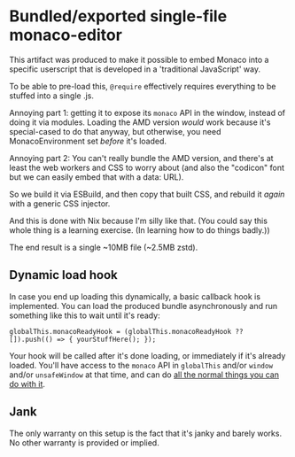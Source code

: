 # Bundled/exported single-file monaco-editor

This artifact was produced to make it possible to embed Monaco into a specific userscript that is developed in a 'traditional JavaScript' way.

To be able to pre-load this, `@require` effectively requires everything to be stuffed into a single .js.

Annoying part 1: getting it to expose its `monaco` API in the window, instead of doing it via modules. Loading the AMD version _would_ work because it's special-cased to do that anyway, but otherwise, you need MonacoEnvironment set _before_ it's loaded.

Annoying part 2: You can't really bundle the AMD version, and there's at least the web workers and CSS to worry about (and also the "codicon" font but we can easily embed that with a data: URL).

So we build it via ESBuild, and then copy that built CSS, and rebuild it _again_ with a generic CSS injector.

And this is done with Nix because I'm silly like that. (You could say this whole thing is a learning exercise. (In learning how to do things badly.))

The end result is a single ~10MB file (~2.5MB zstd).

## Dynamic load hook

In case you end up loading this dynamically, a basic callback hook is implemented. You can load the produced bundle asynchronously and run something like this to wait until it's ready:

    globalThis.monacoReadyHook = (globalThis.monacoReadyHook ?? []).push(() => { yourStuffHere(); });

Your hook will be called after it's done loading, or immediately if it's already loaded. You'll have access to the `monaco` API in `globalThis` and/or `window` and/or `unsafeWindow` at that time, and can do [all the normal things you can do with it](https://microsoft.github.io/monaco-editor/).

## Jank

The only warranty on this setup is the fact that it's janky and barely works. No other warranty is provided or implied.
